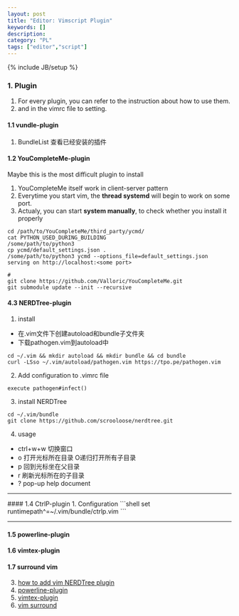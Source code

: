 ```yaml
---
layout: post
title: "Editor: Vimscript Plugin"
keywords: []
description: 
category: "PL"
tags: ["editor","script"]
---
```

{% include JB/setup %}


### 1. Plugin
1. For every plugin, you can refer to the instruction about how to use them.
2. and in the vimrc file to setting.

#### 1.1 vundle-plugin
1. BundleList 查看已经安装的插件

#### 1.2 YouCompleteMe-plugin
Maybe this is the most difficult plugin to install
1. YouCompleteMe itself work in client-server pattern
2. Everytime you start vim, the **thread systemd** will begin to work on some
   port. 
3. Actualy, you can start **system manually**, to check whether you install it
   properly

```shell
cd /path/to/YouCompleteMe/third_party/ycmd/
cat PYTHON_USED_DURING_BUILDING
/some/path/to/python3
cp ycmd/default_settings.json .
/some/path/to/python3 ycmd --options_file=default_settings.json
serving on http://localhost:<some port>
```




```shell
# 
git clone https://github.com/Valloric/YouCompleteMe.git
git submodule update --init --recursive
```

#### 4.3 NERDTree-plugin

1. install
- 在.vim文件下创建autoload和bundle子文件夹
- 下载pathogen.vim到autoload中

```shell
cd ~/.vim && mkdir autoload && mkdir bundle && cd bundle
curl -LSso ~/.vim/autoload/pathogen.vim https://tpo.pe/pathogen.vim
```

2. Add configuration to .vimrc file

```shell
execute pathogen#infect()
```
3. install NERDTree

```shell
cd ~/.vim/bundle
git clone https://github.com/scrooloose/nerdtree.git
```

4. usage
- ctrl+w+w 切换窗口
- o 打开光标所在目录 O递归打开所有子目录
- p 回到光标坐在父目录
- r 刷新光标所在的子目录
- ? pop-up help document
<hr />
#### 1.4 CtrlP-plugin
1. Configuration
```shell
set runtimepath^=~/.vim/bundle/ctrlp.vim
```
<hr />

#### 1.5 powerline-plugin
#### 1.6 vimtex-plugin
#### 1.7 surround vim


3. [how to add vim NERDTree plugin](https://github.com/johnbellone/vim) 
4. [powerline-plugin](https://github.com/powerline/powerline) 
5. [vimtex-plugin](https://github.com/lervag/vimtex) 
6. [vim surround](https://github.com/tpope/vim-surround)
